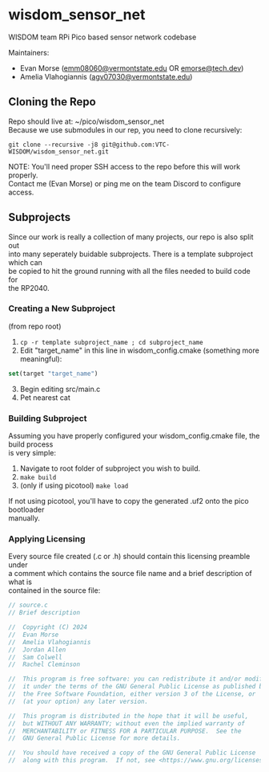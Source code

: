 # wisdom_sensor_net

WISDOM team RPi Pico based sensor network codebase

Maintainers:
- Evan Morse (emm08060@vermontstate.edu OR emorse@tech.dev)
- Amelia Vlahogiannis (agv07030@vermontstate.edu)

## Cloning the Repo
Repo should live at: ~/pico/wisdom_sensor_net  
Because we use submodules in our rep, you need to clone recursively:

`git clone --recursive -j8 git@github.com:VTC-WISDOM/wisdom_sensor_net.git`

NOTE: You'll need proper SSH access to the repo before this will work properly.  
Contact me (Evan Morse) or ping me on the team Discord to configure access.

## Subprojects
Since our work is really a collection of many projects, our repo is also split out  
into many seperately buidable subprojects. There is a template subproject which can  
be copied to hit the ground running with all the files needed to build code for  
the RP2040.

### Creating a New Subproject
(from repo root)
1. `cp -r template subproject_name ; cd subproject_name`
2. Edit "target_name" in this line in wisdom_config.cmake (something more meaningful):
```CMake
set(target "target_name")
```
3. Begin editing src/main.c
4. Pet nearest cat

### Building Subproject
Assuming you have properly configured your wisdom_config.cmake file, the build process  
is very simple:
1. Navigate to root folder of subproject you wish to build.
2. `make build`
3. (only if using picotool) `make load`

If not using picotool, you'll have to copy the generated .uf2 onto the pico bootloader  
manually.

### Applying Licensing
Every source file created (.c or .h) should contain this licensing preamble under  
a comment which contains the source file name and a brief description of what is  
contained in the source file:

```C
// source.c
// Brief description

//	Copyright (C) 2024 
//	Evan Morse
//	Amelia Vlahogiannis
//	Jordan Allen
//	Sam Colwell
//	Rachel Cleminson

//	This program is free software: you can redistribute it and/or modify
//	it under the terms of the GNU General Public License as published by
//	the Free Software Foundation, either version 3 of the License, or
//	(at your option) any later version.

//	This program is distributed in the hope that it will be useful,
//	but WITHOUT ANY WARRANTY; without even the implied warranty of
//	MERCHANTABILITY or FITNESS FOR A PARTICULAR PURPOSE.  See the
//	GNU General Public License for more details.

//	You should have received a copy of the GNU General Public License
//	along with this program.  If not, see <https://www.gnu.org/licenses/>.
```
